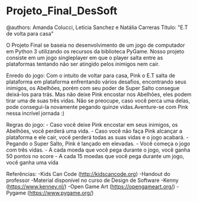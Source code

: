 # Projeto_Final_DesSoft

@authors: Amanda Colucci, Letícia Sanchez e Natália Carreras
Título: "E.T de volta para casa"

O Projeto Final se baseia no desenvolvimento de um jogo de computador em Python 3 utilizando os recursos da biblioteca PyGame. Nosso projeto consiste em um jogo singleplayer em que o player salta entre as plataformas tentando não ser atingido pelos inimigos nem cair. 

Enredo do jogo:
  Com o intuito de voltar para casa, Pink o E.T salta de plataforma em plataforma enfrentando vários desafios, encontrando seus inimigos, os Abelhões, porém com seu poder de Super Salto consegue deixá-los para trás. Mas não deixe Pink encostar nos Abelhões, eles podem tirar uma de suas três vidas. Não se preocupe, caso você perca uma delas, pode consegui-la novamente pegando quinze vidas.Aventure-se com Pink nessa incrível jornada :)
  
  Regras do jogo:
    - Caso você deixe Pink encostar em seus inimigos, os Abelhões, você perderá uma vida.
    - Caso você não faça Pink alcançar a plataforma e ele cair, você perderá todas as suas vidas e o jogo acabará.
    - Pegando o Super Salto, Pink é lançado em elevadas. 
    - Você começa o jogo com três vidas.
    - A cada moeda que você pega durante o jogo, você ganha 50 pontos no score 
    - A cada 15 moedas que você pega durante um jogo, você ganha uma vida

Referências:
  -Kids Can Code (http://kidscancode.org)
  -Handout do professor
  -Material disponível no curso de Design de Software
  -Kenny (https://www.kenney.nl/)
  -Open Game Art (https://opengameart.org/)
  -Pygame (https://www.pygame.org/)